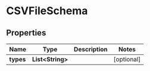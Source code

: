 

# CSVFileSchema

## Properties

Name | Type | Description | Notes
------------ | ------------- | ------------- | -------------
**types** | **List&lt;String&gt;** |  |  [optional]



